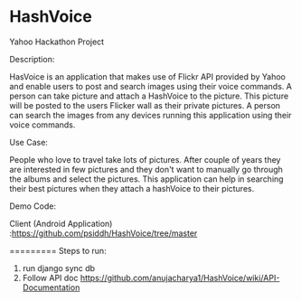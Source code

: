 HashVoice
=========

Yahoo Hackathon Project

Description:

HasVoice is an application that makes use of Flickr API provided by Yahoo and enable users to post and search images using their voice commands. A person can take picture and attach a HashVoice to the picture. This picture will be posted to the users Flicker wall as their private pictures. A person can search the images from any devices running this application using their voice commands.

Use Case:

People who love to travel take lots of pictures. After couple of years they are interested in few pictures and they don't want to manually go through the albums and select the pictures. This application can help in searching their best pictures when they attach a hashVoice to their pictures.

Demo Code:


Client (Android Application) :https://github.com/psiddh/HashVoice/tree/master

=========
Steps to run:

1) run django sync db
2) Follow API doc 
https://github.com/anujacharya1/HashVoice/wiki/API-Documentation